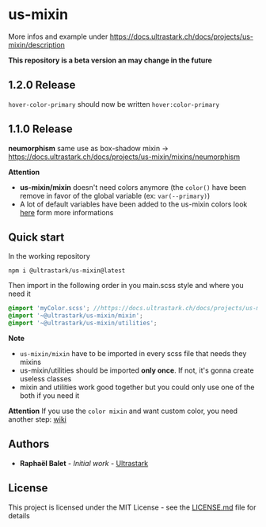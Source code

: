 # us-mixin

More infos and example under https://docs.ultrastark.ch/docs/projects/us-mixin/description

**This repository is a beta version an may change in the future**

## 1.2.0 Release
`hover-color-primary` should now be written `hover:color-primary`

## 1.1.0 Release
**neumorphism**
same use as box-shadow mixin -> https://docs.ultrastark.ch/docs/projects/us-mixin/mixins/neumorphism

**Attention**
* **us-mixin/mixin** doesn't need colors anymore (the `color()` have been remove in favor of the global variable (ex: `var(--primary)`)
* A lot of default variables have been added to the us-mixin colors look [here](https://docs.ultrastark.ch/docs/projects/us-mixin/classes/color) form more informations

## Quick start

In the working repository

```
npm i @ultrastark/us-mixin@latest
```

Then import in the following order in you main.scss style and where you need it

```scss
@import 'myColor.scss'; //https://docs.ultrastark.ch/docs/projects/us-mixin/classes/color#installing
@import '~@ultrastark/us-mixin/mixin';
@import '~@ultrastark/us-mixin/utilities';
```

**Note**
- `us-mixin/mixin` have to be imported in every scss file that needs they mixins
- us-mixin/utilities should be imported **only once**. If not, it's gonna create useless classes
- mixin and utilities work good together but you could only use one of the both if you need it

**Attention**
If you use the `color mixin` and want custom color, you need another step: [wiki](https://github.com/ultrastark/us-mixin/wiki/color)


## Authors

- **Raphaël Balet** - _Initial work_ - [Ultrastark](https://ultrastark.ch)

## License

This project is licensed under the MIT License - see the [LICENSE.md](LICENSE.md) file for details
